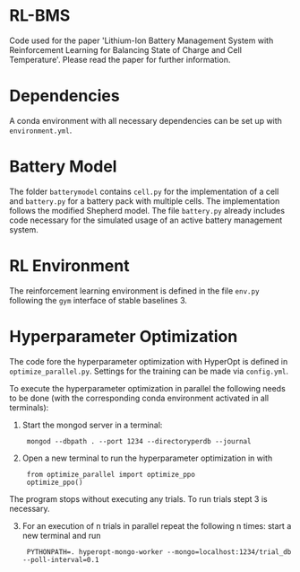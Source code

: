 # RL-BMS
Code used for the paper 'Lithium-Ion Battery Management System with Reinforcement Learning for Balancing State of Charge and Cell Temperature'. Please read the paper for further information.

# Dependencies
A conda environment with all necessary dependencies can be set up with `environment.yml`.

# Battery Model
The folder `batterymodel` contains `cell.py` for the implementation of a cell and `battery.py` for a battery pack with multiple cells. The implementation follows the modified Shepherd model. The file `battery.py` already includes code necessary for the simulated usage of an active battery management system.

# RL Environment
The reinforcement learning environment is defined in the file `env.py` following the `gym` interface of stable baselines 3.

# Hyperparameter Optimization
The code fore the hyperparameter optimization with HyperOpt is defined in `optimize_parallel.py`. Settings for the training can be made via `config.yml`.

To execute the hyperparameter optimization in parallel the following needs to be done (with the corresponding conda environment activated in all terminals):
1. Start the mongod server in a terminal: 

        mongod --dbpath . --port 1234 --directoryperdb --journal
        
2. Open a new terminal to run the hyperparameter optimization in with 

        from optimize_parallel import optimize_ppo 
        optimize_ppo() 
The program stops without executing any trials. To run trials stept 3 is necessary.

3. For an execution of n trials in parallel repeat the following n times: 
start a new terminal and run

        PYTHONPATH=. hyperopt-mongo-worker --mongo=localhost:1234/trial_db --poll-interval=0.1